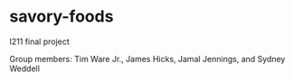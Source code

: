 # savory-foods
 I211 final project

Group members: Tim Ware Jr., James Hicks, Jamal Jennings, and Sydney Weddell
